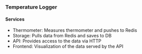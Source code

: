 ### Temperature Logger
#### Services
- Thermometer: Measures thermometer and pushes to Redis
- Storage: Pulls data from Redis and saves to DB
- API: Provides access to the data via HTTP
- Frontend: Visualization of the data served by the API
